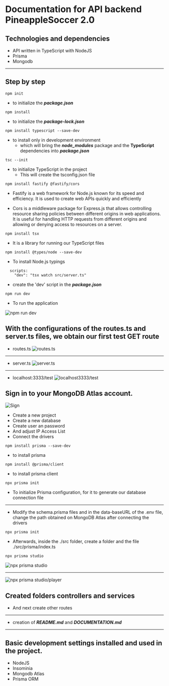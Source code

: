 # Documentation for API backend PineappleSoccer 2.0

## Technologies and dependencies

- API written in TypeScript with NodeJS
- Prisma
- Mongodb

---

## Step by step

`npm init`

- to initialize the **_package.json_**

`npm install`

- to initialize the **_package-lock.json_**

`npm install typescript --save-dev`

- to install only in development environment
  - which will bring the **_node_modules_** package and the **TypeScript** dependencies into **_package.json_**

`tsc --init`

- to initialize TypeScript in the project
  - This will create the tsconfig.json file

`npm install fastify @fastify/cors`

- Fastify is a web framework for Node.js known for its speed and efficiency. It is used to create web APIs quickly and efficiently

- Cors is a middleware package for Express.js that allows controlling resource sharing policies between different origins in web applications. It is useful for handling HTTP requests from different origins and allowing or denying access to resources on a server.

`npm install tsx`

- It is a library for running our TypeScript files

`npm install @types/node --save-dev`

- To install Node.js typings

```
  scripts:
    "dev": "tsx watch src/server.ts"
```

- create the 'dev' script in the **_package.json_**

`npm run dev`

- To run the application

![npm run dev](./img/npmRunDev.PNG)

## With the configurations of the routes.ts and server.ts files, we obtain our first test GET route

- routes.ts
  ![routes.ts](./img/routes-ts-initial.PNG)

---

- server.ts
  ![server.ts](./img/server-ts-initial.PNG)

---

- localhost:3333/test
  ![localhost3333/test](./img/localhost3333-test.PNG)

## Sign in to your MongoDB Atlas account.

![Sign](./img/Sign-in-mongodb-atlas.PNG)

- Create a new project
- Create a new database
- Create user an password
- And adjust IP Access List
- Connect the drivers

`npm install prisma --save-dev`

- to install prisma

`npm install @prisma/client`

- to install prisma client

`npx prisma init`

- To initialize Prisma configuration, for it to generate our database connection file

---

- Modify the schema.prisma files and in the data-baseURL of the .env file, change the path obtained on MongoDB Atlas after connecting the drivers

`npx prisma init`

- Afterwards, inside the ./src folder, create a folder and the file ./src/prisma/index.ts

`npx prisma studio`

![npx prisma studio](./img/npx-prisma-studio.PNG)

---

![npx prisma studio/player](./img/npx-prisma-studio-player.PNG)

## Created folders controllers and services

- And next create other routes

---

- creation of **_README.md_** and **_DOCUMENTATION.md_**

---

## Basic development settings installed and used in the project.

- NodeJS
- Insominia
- Mongodb Atlas
- Prisma ORM
